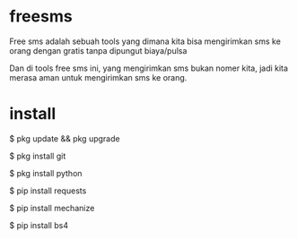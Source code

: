 # freesms
Free sms adalah sebuah tools yang dimana kita bisa mengirimkan sms ke orang dengan gratis tanpa dipungut biaya/pulsa

Dan di tools free sms ini, yang mengirimkan sms bukan nomer kita, jadi kita merasa aman untuk mengirimkan sms ke orang.

# install

$ pkg update && pkg upgrade

$ pkg install git

$ pkg install python

$ pip install requests

$ pip install mechanize

$ pip install bs4
